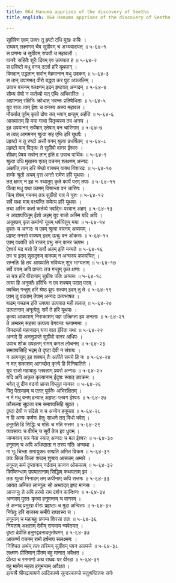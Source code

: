 ```yaml
---
title: 064 Hanuma apprises of the discovery of Seetha
title_english: 064 Hanuma apprises of the discovery of Seetha

---
```

सुग्रीवेण एवम् उक्तः तु हृष्टो दधि मुखः कपिः ।  
राघवम् लक्ष्मणम् चैव सुग्रीवम् च अभ्यवादयत् ॥ ५-६४-१  
स प्रणम्य च सुग्रीवम् राघवौ च महाबलौ ।  
वानरैः सहितैः शूरैः दिवम् एव उत्पपात ह ॥ ५-६४-२  
स प्रविष्टो मधु वनम् ददर्श हरि यूथपान् ।  
विमदान् उद्धतान् सर्वान् मेहमानान् मधु उदकम् ॥ ५-६४-३  
स तान् उपागमत् वीरो बद्ध्वा कर पुट अञ्जलिम् ।  
उवाच वचनम् श्लक्ष्णम् इदम् हृष्टवत् अन्गदम् ॥ ५-६४-४  
सौम्य रोषो न कर्तव्यो यत् एभिः अभिवारितः ।  
अज्ञानात् रक्षिभिः क्रोधात् भवन्तः प्रतिषेधिताः ॥ ५-६४-५  
युव राजः त्वम् ईशः च वनस्य अस्य महाबल ।  
मौर्ख्यात् पूर्वम् कृतो दोषः तत् भवान् क्षन्तुम् अर्हति ॥ ५-६४-६  
आख्यातम् हि मया गत्वा पितृव्यस्य तव अनघ ।  
इह उपयानम् सर्वेषाम् एतेषाम् वन चारिणाम् ॥ ५-६४-७  
स त्वत् आगमनम् श्रुत्वा सह एभिः हरि यूथपैः ।  
प्रहृष्टो न तु रुष्टो असौ वनम् श्रुत्वा प्रधर्षितम् ॥ ५-६४-८  
प्रहृष्टो माम् पितृव्यः ते सुग्रीवो वानर ईश्वरः ।  
शीघ्रम् प्रेषय सर्वान् तान् इति ह उवाच पार्थिवः ॥ ५-६४-९  
श्रुत्वा दधि मुखस्य एतत् वचनम् श्लक्ष्णम् अन्गदः ।  
अब्रवीत् तान् हरि श्रेष्ठो वाक्यम् वाक्य विशारदः ॥ ५-६४-१०  
शन्के श्रुतो अयम् वृत्त अन्तो रामेण हरि यूथपाः ।  
तत् क्षमम् न इह नः स्थातुम् कृते कार्ये परम् तपाः ॥ ५-६४-११  
पीत्वा मधु यथा कामम् विश्रान्ता वन चारिणः ।  
किम् शेषम् गमनम् तत्र सुग्रीवो यत्र मे गुरुः ॥ ५-६४-१२  
सर्वे यथा माम् वक्ष्यन्ति समेत्य हरि यूथपाः ।  
तथा अस्मि कर्ता कर्तव्ये भवद्भिः परवान् अहम् ॥ ५-६४-१३  
न आज्ञापयितुम् ईशो अहम् युव राजो अस्मि यदि अपि ।  
अयुक्तम् कृत कर्माणो यूयम् धर्षयितुम् मया ॥ ५-६४-१४  
ब्रुवतः च अन्गदः च एवम् श्रुत्वा वचनम् अव्ययम् ।  
प्रहृष्ट मनसो वाक्यम् इदम् ऊचुः वन ओकसः ॥ ५-६४-१५  
एवम् वक्ष्यति को राजन् प्रभुः सन् वानर ऋषभ ।  
ऐश्वर्य मद मत्तो हि सर्वो अहम् इति मन्यते ॥ ५-६४-१६  
तव च इदम् सुसदृशम् वाक्यम् न अन्यस्य कस्यचित् ।  
सम्नतिः हि तव आख्याति भविष्यत् शुभ भाग्यताम् ॥ ५-६४-१७  
सर्वे वयम् अपि प्राप्ताः तत्र गन्तुम् कृत क्षणाः ।  
स यत्र हरि वीराणाम् सुग्रीवः पतिः अव्ययः ॥ ५-६४-१८  
त्वया हि अनुक्तैः हरिभिः न एव शक्यम् पदात् पदम् ।  
क्वचित् गन्तुम् हरि श्रेष्ठ ब्रूमः सत्यम् इदम् तु ते ॥ ५-६४-१९  
एवम् तु वदताम् तेषाम् अन्गदः प्रत्यभाषत ।  
बाढम् गच्छाम इति उक्त्वा उत्पपात मही तलात् ॥ ५-६४-२०  
उत्पतन्तम् अनूत्पेतुः सर्वे ते हरि यूथपाः ।  
कृत्वा आकाशम् निराकाशम् यज्ञ उत्क्षिप्ता इव अनलाः ॥ ५-६४-२१  
ते अम्बरम् सहसा उत्पत्य वेगवन्तः प्लवम्गमाः ।  
विनदन्तो महानादम् घना वात ईरिता यथा ॥ ५-६४-२२  
अन्गदे हि अननुप्राप्ते सुग्रीवो वानर अधिपः ।  
उवाच शोक उपहतम् रामम् कमल लोचनम् ॥ ५-६४-२३  
समाश्वसिहि भद्रम् ते दृष्टा देवी न संशयः ।  
न आगन्तुम् इह शक्यम् तैः अतीते समये हि नः ॥ ५-६४-२४  
न मत् सकाशम् आगच्छेत् कृत्ये हि विनिपातिते ।  
युव राजो महाबाहुः प्लवताम् प्रवरो अन्गदः ॥ ५-६४-२५  
यदि अपि अकृत कृत्यानाम् ईदृशः स्यात् उपक्रमः ।  
भवेत् तु दीन वदनो भ्रान्त विप्लुत मानसः ॥ ५-६४-२६  
पितृ पैतामहम् च एतत् पूर्वकैः अभिरक्षितम् ।  
न मे मधु वनम् हन्यात् अहृष्टः प्लवग ईश्वरः ॥ ५-६४-२७  
कौसल्या सुप्रजा राम समाश्वसिहि सुव्रत ।  
दृष्टा देवी न संदेहो न च अन्येन हनूमता ॥ ५-६४-२८  
न हि अन्यः कर्मणः हेतुः साधने तत् विधो भवेत् ।  
हनूमति हि सिद्धिः च मतिः च मति सत्तम ॥ ५-६४-२९  
व्यवसायः च वीर्यम् च सूर्ये तेज इव ध्रुवम् ।  
जाम्बवान् यत्र नेता स्यात् अन्गदः च बल ईश्वरः ॥ ५-६४-३०  
हनूमान् च अपि अधिष्ठाता न तस्य गतिः अन्यथा ।  
मा भूः चिन्ता समायुक्तः सम्प्रति अमित विक्रम ॥ ५-६४-३१  
ततः किल किला शब्दम् शुश्राव आसन्नम् अम्बरे ।  
हनूमत् कर्म दृप्तानाम् नर्दताम् कानन ओकसाम् ॥ ५-६४-३२  
किष्किन्धाम् उपयातानाम् सिद्धिम् कथयताम् इव ।  
ततः श्रुत्वा निनादम् तम् कपीनाम् कपि सत्तमः ॥ ५-६४-३३  
आयत अन्चित लान्गूलः सो अभवद्त् हृष्ट मानसः ।  
आजग्मुः ते अपि हरयो राम दर्शन कान्क्षिणः ॥ ५-६४-३४  
अन्गदम् पुरतः कृत्वा हनूमन्तम् च वानरम् ।  
ते अन्गद प्रमुखा वीराः प्रहृष्टाः च मुदा अन्विताः ॥ ५-६४-३५  
निपेतुः हरि राजस्य समीपे राघवस्य च ।  
हनूमान् च महाबहुः प्रणम्य शिरसा ततः ॥ ५-६४-३६  
नियताम् अक्षताम् देवीम् राघवाय न्यवेदयत् ।  
दृष्टा देवीति हनुमद्वदनादमृतोपमम् ॥ ५-६४-३७  
आकर्ण्य वचनम् रामो हर्षमाप सलक्ष्मणः ।  
निश्चित अर्थम् ततः तस्मिन् सुग्रीवम् पवन आत्मजे ॥ ५-६४-३८  
लक्ष्मणः प्रीतिमान् प्रीतम् बहु मानात् अवैक्षत ।  
प्रीत्या च रममाणो अथ राघवः पर वीरहा ॥ ५-६४-३९  
बहु मानेन महता हनूमन्तम् अवैक्षत ।  
इत्यार्षे श्रीमद्रामायणे आदिकाव्ये सुन्दरकाण्डे चतुःषष्टितमः सर्गः